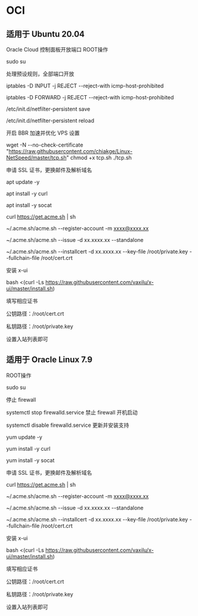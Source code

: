 # OCI

## 适用于 Ubuntu 20.04

Oracle Cloud 控制面板开放端口
ROOT操作

sudo su

处理预设规则，全部端口开放

iptables -D INPUT -j REJECT --reject-with icmp-host-prohibited

iptables -D FORWARD -j REJECT --reject-with icmp-host-prohibited

/etc/init.d/netfilter-persistent save

/etc/init.d/netfilter-persistent reload

开启 BBR 加速并优化 VPS 设置

wget -N --no-check-certificate "https://raw.githubusercontent.com/chiakge/Linux-NetSpeed/master/tcp.sh"
chmod +x tcp.sh
./tcp.sh

申请 SSL 证书，更换邮件及解析域名

apt update -y

apt install -y curl

apt install -y socat

curl https://get.acme.sh | sh

~/.acme.sh/acme.sh --register-account -m xxxx@xxxx.xx

~/.acme.sh/acme.sh --issue -d xx.xxxx.xx --standalone

~/.acme.sh/acme.sh --installcert -d xx.xxxx.xx --key-file /root/private.key --fullchain-file /root/cert.crt

安装 x-ui

bash <(curl -Ls https://raw.githubusercontent.com/vaxilu/x-ui/master/install.sh)

填写相应证书

公钥路径：/root/cert.crt

私钥路径：/root/private.key

设置入站列表即可

## 适用于 Oracle Linux 7.9

ROOT操作

sudo su

停止 firewall

systemctl stop firewalld.service
禁止 firewall 开机启动

systemctl disable firewalld.service
更新并安装支持

yum update -y

yum install -y curl

yum install -y socat

申请 SSL 证书，更换邮件及解析域名

curl https://get.acme.sh | sh

~/.acme.sh/acme.sh --register-account -m xxxx@xxxx.xx

~/.acme.sh/acme.sh --issue -d xx.xxxx.xx --standalone

~/.acme.sh/acme.sh --installcert -d xx.xxxx.xx --key-file /root/private.key --fullchain-file /root/cert.crt

安装 x-ui

bash <(curl -Ls https://raw.githubusercontent.com/vaxilu/x-ui/master/install.sh)

填写相应证书

公钥路径：/root/cert.crt

私钥路径：/root/private.key

设置入站列表即可
